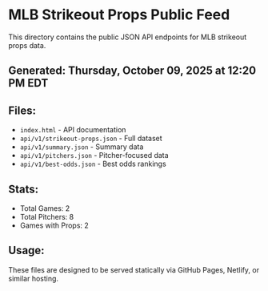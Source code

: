 # MLB Strikeout Props Public Feed

This directory contains the public JSON API endpoints for MLB strikeout props data.

## Generated: Thursday, October 09, 2025 at 12:20 PM EDT

## Files:
- `index.html` - API documentation
- `api/v1/strikeout-props.json` - Full dataset
- `api/v1/summary.json` - Summary data
- `api/v1/pitchers.json` - Pitcher-focused data  
- `api/v1/best-odds.json` - Best odds rankings

## Stats:
- Total Games: 2
- Total Pitchers: 8
- Games with Props: 2

## Usage:
These files are designed to be served statically via GitHub Pages, Netlify, or similar hosting.
